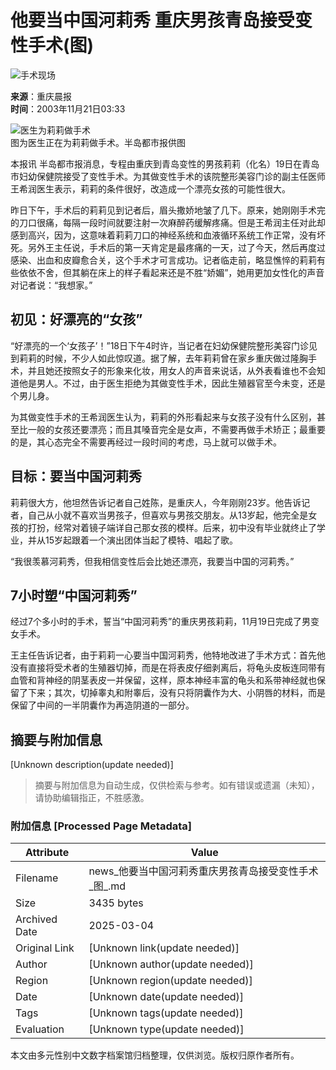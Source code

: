 # 他要当中国河莉秀 重庆男孩青岛接受变性手术(图)

![手术现场](http://image2.sina.com.cn/dy/c/2003-11-21/1069358129_UbaaAW.jpg)

**来源**：重庆晨报  
**时间**：2003年11月21日03:33  

![医生为莉莉做手术](http://image2.sina.com.cn/dy/31/1_1-31-479_2002041619149.jpg)  
图为医生正在为莉莉做手术。半岛都市报供图

本报讯 半岛都市报消息，专程由重庆到青岛变性的男孩莉莉（化名）19日在青岛市妇幼保健院接受了变性手术。为其做变性手术的该院整形美容门诊的副主任医师王希润医生表示，莉莉的条件很好，改造成一个漂亮女孩的可能性很大。

昨日下午，手术后的莉莉见到记者后，眉头撒娇地皱了几下。原来，她刚刚手术完的刀口很痛，每隔一段时间就要注射一次麻醉药缓解疼痛。但是王希润主任对此却感到高兴，因为，这意味着莉莉刀口的神经系统和血液循环系统工作正常，没有坏死。另外王主任说，手术后的第一天肯定是最疼痛的一天，过了今天，然后再度过感染、出血和皮瓣愈合关，这个手术才可言成功。记者临走前，略显憔悴的莉莉有些依依不舍，但其躺在床上的样子看起来还是不胜“娇媚”，她用更加女性化的声音对记者说：“我想家。”

## 初见：好漂亮的“女孩”

“好漂亮的一个‘女孩子’！”18日下午4时许，当记者在妇幼保健院整形美容门诊见到莉莉的时候，不少人如此惊叹道。据了解，去年莉莉曾在家乡重庆做过隆胸手术，并且她还按照女子的形象来化妆，用女人的声音来说话，从外表看谁也不会知道他是男人。不过，由于医生拒绝为其做变性手术，因此生殖器官至今未变，还是个男儿身。

为其做变性手术的王希润医生认为，莉莉的外形看起来与女孩子没有什么区别，甚至比一般的女孩还要漂亮；而且其嗓音完全是女声，不需要再做手术矫正；最重要的是，其心态完全不需要再经过一段时间的考虑，马上就可以做手术。

## 目标：要当中国河莉秀

莉莉很大方，他坦然告诉记者自己姓陈，是重庆人，今年刚刚23岁。他告诉记者，自己从小就不喜欢当男孩子，但喜欢与男孩交朋友。从13岁起，他完全是女孩的打扮，经常对着镜子端详自己那女孩的模样。后来，初中没有毕业就终止了学业，并从15岁起跟着一个演出团体当起了模特、唱起了歌。

“我很羡慕河莉秀，但我相信变性后会比她还漂亮，我要当中国的河莉秀。”

## 7小时塑“中国河莉秀”

经过7个多小时的手术，誓当“中国河莉秀”的重庆男孩莉莉，11月19日完成了男变女手术。

王主任告诉记者，由于莉莉一心要当中国河莉秀，他特地改进了手术方式：首先他没有直接将受术者的生殖器切掉，而是在将表皮仔细剥离后，将龟头皮板连同带有血管和背神经的阴茎表皮一并保留，这样，原本神经丰富的龟头和系带神经就也保留了下来；其次，切掉睾丸和附睾后，没有只将阴囊作为大、小阴唇的材料，而是保留了中间的一半阴囊作为再造阴道的一部分。
<!-- tcd_original_link http://news.sina.com.cn/c/2003-11-21/03331158218s.shtml -->


## 摘要与附加信息

<!-- tcd_abstract -->
[Unknown description(update needed)]
<!-- tcd_abstract_end -->

> 摘要与附加信息为自动生成，仅供检索与参考。如有错误或遗漏（未知），请协助编辑指正，不胜感激。

### 附加信息 [Processed Page Metadata]

| Attribute       | Value                                  |
|-----------------|----------------------------------------|
| Filename        | news_他要当中国河莉秀重庆男孩青岛接受变性手术_图_.md                             |
| Size            | 3435 bytes                           |
| Archived Date   | 2025-03-04                             |
| Original Link   | [Unknown link(update needed)]                       |
| Author          | [Unknown author(update needed)]                               |
| Region          | [Unknown region(update needed)]                               |
| Date            | [Unknown date(update needed)]                                 |
| Tags            | [Unknown tags(update needed)]                                 |
| Evaluation            | [Unknown type(update needed)]                                 |
<!-- tcd_table_end -->

本文由多元性别中文数字档案馆归档整理，仅供浏览。版权归原作者所有。
